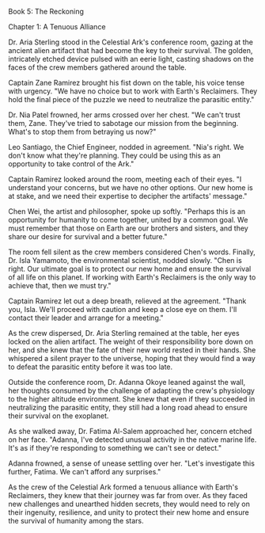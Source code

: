 Book 5: The Reckoning

Chapter 1: A Tenuous Alliance

Dr. Aria Sterling stood in the Celestial Ark's conference room, gazing at the ancient alien artifact that had become the key to their survival. The golden, intricately etched device pulsed with an eerie light, casting shadows on the faces of the crew members gathered around the table.

Captain Zane Ramirez brought his fist down on the table, his voice tense with urgency. "We have no choice but to work with Earth's Reclaimers. They hold the final piece of the puzzle we need to neutralize the parasitic entity."

Dr. Nia Patel frowned, her arms crossed over her chest. "We can't trust them, Zane. They've tried to sabotage our mission from the beginning. What's to stop them from betraying us now?"

Leo Santiago, the Chief Engineer, nodded in agreement. "Nia's right. We don't know what they're planning. They could be using this as an opportunity to take control of the Ark."

Captain Ramirez looked around the room, meeting each of their eyes. "I understand your concerns, but we have no other options. Our new home is at stake, and we need their expertise to decipher the artifacts' message."

Chen Wei, the artist and philosopher, spoke up softly. "Perhaps this is an opportunity for humanity to come together, united by a common goal. We must remember that those on Earth are our brothers and sisters, and they share our desire for survival and a better future."

The room fell silent as the crew members considered Chen's words. Finally, Dr. Isla Yamamoto, the environmental scientist, nodded slowly. "Chen is right. Our ultimate goal is to protect our new home and ensure the survival of all life on this planet. If working with Earth's Reclaimers is the only way to achieve that, then we must try."

Captain Ramirez let out a deep breath, relieved at the agreement. "Thank you, Isla. We'll proceed with caution and keep a close eye on them. I'll contact their leader and arrange for a meeting."

As the crew dispersed, Dr. Aria Sterling remained at the table, her eyes locked on the alien artifact. The weight of their responsibility bore down on her, and she knew that the fate of their new world rested in their hands. She whispered a silent prayer to the universe, hoping that they would find a way to defeat the parasitic entity before it was too late.

Outside the conference room, Dr. Adanna Okoye leaned against the wall, her thoughts consumed by the challenge of adapting the crew's physiology to the higher altitude environment. She knew that even if they succeeded in neutralizing the parasitic entity, they still had a long road ahead to ensure their survival on the exoplanet.

As she walked away, Dr. Fatima Al-Salem approached her, concern etched on her face. "Adanna, I've detected unusual activity in the native marine life. It's as if they're responding to something we can't see or detect."

Adanna frowned, a sense of unease settling over her. "Let's investigate this further, Fatima. We can't afford any surprises."

As the crew of the Celestial Ark formed a tenuous alliance with Earth's Reclaimers, they knew that their journey was far from over. As they faced new challenges and unearthed hidden secrets, they would need to rely on their ingenuity, resilience, and unity to protect their new home and ensure the survival of humanity among the stars.